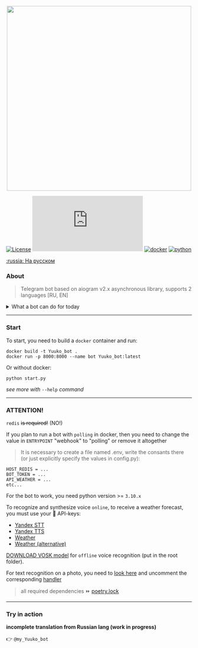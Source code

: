 <p align="center">
  <img alt="" src="https://i.ibb.co/FX1jp6H/preview-logo.webp" width="500px">
</p>

[![License](https://img.shields.io/badge/License-Apache_2.0-blue.svg)](https://github.com/bbt-t/Yuuko/blob/master/LICENSE)
[![Latest release](https://badgen.net/github/release/Naereen/Strapdown.js)](https://github.com/bbt-t/Yuuko/releases/tag/v2.7.2)
[![docker](https://badges.aleen42.com/src/docker.svg)](https://www.docker.com/get-started)
[![python](https://badges.aleen42.com/src/python.svg)](https://www.python.org/downloads/release/python-3102/)

[:russia: На русском](README.md)
### About

>Telegram bot based on aiogram v2.x asynchronous library, supports 2 languages [RU, EN]


<details>
 <summary>What a bot can do for today</summary>
<ul>
  <li>Notify about weather :heavy_check_mark:</li>
  <li>Remind me to do something :heavy_check_mark:</li>
  <li>Save passwords :heavy_check_mark:</li>
  <li>Which days are "good" for a haircut :heavy_check_mark:</li>
  <li>Get a horoscope :heavy_check_mark:</li>
  <li>Recognize text on photo ️:warning:</li>
  <li>Save recipes :heavy_check_mark:</li>
</ul>
</details>

***

### Start
To start, you need to build a `docker` container and run:

    docker build -t Yuuko_bot .
    docker run -p 8000:8000 --name bot Yuuko_bot:latest 

Or without docker:

    python start.py

_see more with_ `--help` _command_

***

### ATTENTION!
`redis` <s>is required!</s> (NO!)

If you plan to run a bot with `polling` in docker, then you need to change the value in `ENTRYPOINT` "webhook" to "polling" or remove it altogether


> It is necessary to create a file named .env, write the consants there (or just explicitly specify the values in config.py):

    HOST_REDIS = ...
    BOT_TOKEN = ...
    API_WEATHER = ...
    etc...
 
For the bot to work, you need python version >= `3.10.x`

To recognize and synthesize voice `online`, to receive a weather forecast, you must use your :key: API-keys:
- [Yandex STT](https://cloud.yandex.ru/docs/speechkit/stt/)
- [Yandex TTS](https://cloud.yandex.ru/docs/speechkit/tts/)
- [Weather](https://openweathermap.org/api)
- [Weather (alternative)](https://developer.accuweather.com)

[DOWNLOAD VOSK model](https://alphacephei.com/vosk/models) for `offline` voice recognition (put in the root folder).

For text recognition on a photo, you need to [look here](https://github.com/bbt-t/what_is_there) and uncomment the corresponding [handler](https://github.com/bbt-t/bot-pet/blob/master/handlers/__init__.py)

> all required dependencies :fast_forward: [poetry.lock](https://github.com/bbt-t/bot-pet-project/blob/master/poetry.lock)

***

### Try in action

__incomplete translation from Russian lang (work in progress)__

👉 `@my_Yuuko_bot`
